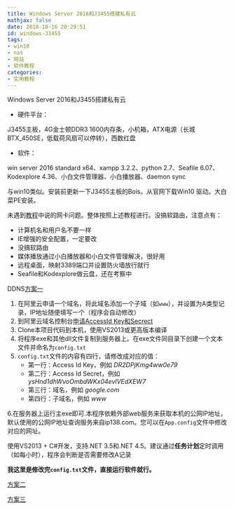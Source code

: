 ```yaml
---
title: Windows Server 2016和J3455搭建私有云
mathjax: false
date: 2018-10-16 20:29:51
id: windows-J3455
tags:
- win10
- nas
- 网站
- 软件教程
categories:
- 实用教程
---
```


Windows Server 2016和J3455搭建私有云

<!---more--->

- 硬件平台：

J3455主板，4G金士顿DDR3 1600内存条，小机箱，ATX电源（长城BTX_450SE，低载荷风扇可以停转），西数红盘

- 软件：

win server 2016 standard x64、xampp 3.2.2、python 2.7、Seafile 6.07、Kodexplore 4.36、小白文件管理器、小白播放器、daemon sync 

与win10类似。安装前更新一下J3455主板的Bois。从官网下载Win10 驱动。大白菜PE安装。

未遇到[教程](https://www.chiphell.com/thread-1845619-1-1.html)中说的网卡问题。整体按照上述教程进行。没搞软路由，注意点有：

- 计算机名和用户名不要一样
- IE增强的安全配置，一定要改
- 没搞软路由
- 媒体播放通过小白播放器和小白文件管理解决，很好用
- 远程桌面，映射3389端口并设置防火墙放行就行
- Seafile和Kodexplore做云盘，还在考察中

DDNS[方案一](https://github.com/kaedei/aliyun-ddns-client-csharp)

1. 在阿里云申请一个域名，将此域名添加一个子域（如`www`），并设置为A类型记录，IP地址随便填写一个（程序会自动修改）
2. 到阿里云域名控制台[申请AccessId Key和Secrect](https://ak-console.aliyun.com/#/accesskey)
3. Clone本项目代码到本机，使用VS2013或更高版本编译
4. 将程序exe和其他dll文件复制到服务器上。在exe文件同目录下创建一个文本文件并命名为`config.txt`
5. `config.txt`文件的内容有四行，请修改成对应的值：
   - 第一行：Access Id Key，例如 *DR2DPjKmg4ww0e79*
   - 第二行：Access Id Secret，例如 *ysHnd1dhWvoOmbdWKx04evlVEdXEW7*
   - 第三行：域名，例如 *google.com*
   - 第四行：子域名，例如 *www*

6.在服务器上运行主exe即可.本程序依赖外部web服务来获取本机的公网IP地址，默认使用的公网IP地址查询服务来自ip138.com。您可以在`App.config`文件中修改对应的网址。

使用VS2013 + C#开发，支持.NET 3.5和.NET 4.5。建议通过**任务计划**定时调用（如每小时），程序会判断是否需要修改A记录

 **我这里是修改完`config.txt`文件，直接运行软件就行。**

[方案二](https://www.52z.com/soft/600310.html)

[方案三](https://www.cnblogs.com/weapon/p/6772253.html?utm_source=itdadao&utm_medium=referral)